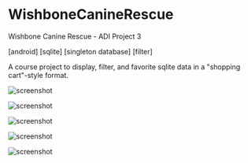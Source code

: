 # WishboneCanineRescue
Wishbone Canine Rescue - ADI Project 3

[android] [sqlite] [singleton database] [filter] 

A course project to display, filter, and favorite sqlite data in a "shopping cart"-style format.

![screenshot](screenshot_1.png?raw=true "screenshot")

![screenshot](screenshot_2.png?raw=true "screenshot")

![screenshot](screenshot_3.png?raw=true "screenshot")

![screenshot](screenshot_4.png?raw=true "screenshot")

![screenshot](screenshot_5.png?raw=true "screenshot")
